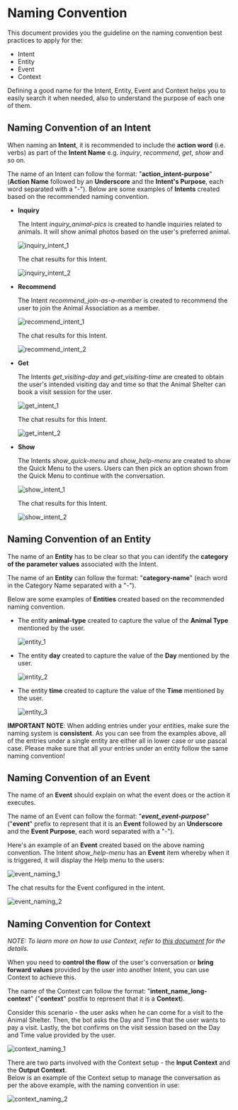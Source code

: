 # Naming Convention

This document provides you the guideline on the naming convention best practices to apply for the:

- Intent
- Entity
- Event
- Context

Defining a good name for the Intent, Entity, Event and Context helps you to easily search it when needed, also to understand the purpose of each one of them.

## Naming Convention of an Intent

When naming an **Intent**, it is recommended to include the **action word** (i.e. verbs) as part of the **Intent Name** e.g. _inquiry_, _recommend_, _get_, _show_ and so on. 

The name of an Intent can follow the format: "**action_intent-purpose**" (**Action Name** followed by an **Underscore** and the **Intent's Purpose**, each word separated with a "-"). Below are some examples of **Intents** created based on the recommended naming convention. 

- **Inquiry**
  
  The Intent _inquiry_animal-pics_ is created to handle inquiries related to animals. It will show animal photos based on the user's preferred animal.  
    
  ![inquiry_intent_1](./images/naming-convention-images/inquiry_intent_1.png)

  The chat results for this Intent. 
  
  ![inquiry_intent_2](./images/naming-convention-images/inquiry_intent_2.png)

- **Recommend**

  The Intent _recommend_join-as-a-member_ is created to recommend the user to join the Animal Association as a member.   
     
  ![recommend_intent_1](./images/naming-convention-images/recommend_intent_1.png)
     
  The chat results for this Intent.
   
  ![recommend_intent_2](./images/naming-convention-images/recommend_intent_2.png)

- **Get**

  The Intents _get_visiting-day_ and _get_visiting-time_ are created to obtain the user's intended visiting day and time so that the Animal Shelter can book a visit session for the user.    
     
  ![get_intent_1](./images/naming-convention-images/get_intent_1.png)   
     
  The chat results for this Intent.   
     
  ![get_intent_2](./images/naming-convention-images/get_intent_2.png)

- **Show**

  The Intents _show_quick-menu_ and _show_help-menu_ are created to show the Quick Menu to the users. Users can then pick an option shown from the Quick Menu to continue with the conversation. 
    
  ![show_intent_1](./images/naming-convention-images/show_intent_1.png)   
     
  The chat results for this Intent.   
     
  ![show_intent_2](./images/naming-convention-images/show_intent_2.png)



## Naming Convention of an Entity

The name of an **Entity** has to be clear so that you can identify the **category of the parameter values** associated with the Intent.   
   
The name of an **Entity** can follow the format: "**category-name**" (each word in the Category Name separated with a "-").   

Below are some examples of **Entities** created based on the recommended naming convention. 

- The entity **animal-type** created to capture the value of the **Animal Type** mentioned by the user.   
   
  ![entity_1](./images/naming-convention-images/entity_1.png)

- The entity **day** created to capture the value of the **Day** mentioned by the user.   
   
  ![entity_2](./images/naming-convention-images/entity_2.png)

- The entity **time** created to capture the value of the **Time** mentioned by the user.   
   
  ![entity_3](./images/naming-convention-images/entity_3.png)

**IMPORTANT NOTE**: When adding entries under your entities, make sure the naming system is **consistent**. As you can see from the examples above, all of the entries under a single entity are either all in lower case or use pascal case. Please make sure that all your entries under an entity follow the same naming convention!


## Naming Convention of an Event

The name of an **Event** should explain on what the event does or the action it executes.   
   
The name of an Event can follow the format: "**_event_event-purpose_**" ("**event**" prefix to represent that it is an **Event** followed by an **Underscore** and the **Event Purpose**, each word separated with a "-").

Here's an example of an **Event** created based on the above naming convention. The Intent _show_help-menu_ has an **Event** item whereby when it is triggered, it will display the Help menu to the users:

![event_naming_1](./images/naming-convention-images/event_naming_1.png)   
   
The chat results for the Event configured in the intent.   
   
![event_naming_2](./images/naming-convention-images/event_naming_2.png)   



## Naming Convention for Context

_NOTE: To learn more on how to use Context, refer to [this document](./getting-started.md) for the details._

When you need to **control the flow** of the user's conversation or **bring forward values** provided by the user into another Intent, you can use Context to achieve this.  

The name of the Context can follow the format: "**intent_name_long-context**" ("**context**" postfix to represent that it is a **Context**).

Consider this scenario - the user asks when he can come for a visit to the Animal Shelter. Then, the bot asks the Day and Time that the user wants to pay a visit. Lastly, the bot confirms on the visit session based on the Day and Time value provided by the user.

![context_naming_1](./images/naming-convention-images/context_naming_1.png)

There are two parts involved with the Context setup - the **Input Context** and the **Output Context**.   
Below is an example of the Context setup to manage the conversation as per the above example, with the naming convention in use:

![context_naming_2](./images/naming-convention-images/context_naming_2.png)

